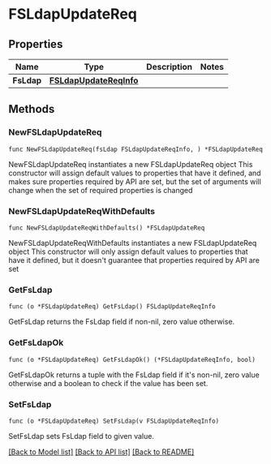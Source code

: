 # FSLdapUpdateReq

## Properties

Name | Type | Description | Notes
------------ | ------------- | ------------- | -------------
**FsLdap** | [**FSLdapUpdateReqInfo**](FSLdapUpdateReqInfo.md) |  | 

## Methods

### NewFSLdapUpdateReq

`func NewFSLdapUpdateReq(fsLdap FSLdapUpdateReqInfo, ) *FSLdapUpdateReq`

NewFSLdapUpdateReq instantiates a new FSLdapUpdateReq object
This constructor will assign default values to properties that have it defined,
and makes sure properties required by API are set, but the set of arguments
will change when the set of required properties is changed

### NewFSLdapUpdateReqWithDefaults

`func NewFSLdapUpdateReqWithDefaults() *FSLdapUpdateReq`

NewFSLdapUpdateReqWithDefaults instantiates a new FSLdapUpdateReq object
This constructor will only assign default values to properties that have it defined,
but it doesn't guarantee that properties required by API are set

### GetFsLdap

`func (o *FSLdapUpdateReq) GetFsLdap() FSLdapUpdateReqInfo`

GetFsLdap returns the FsLdap field if non-nil, zero value otherwise.

### GetFsLdapOk

`func (o *FSLdapUpdateReq) GetFsLdapOk() (*FSLdapUpdateReqInfo, bool)`

GetFsLdapOk returns a tuple with the FsLdap field if it's non-nil, zero value otherwise
and a boolean to check if the value has been set.

### SetFsLdap

`func (o *FSLdapUpdateReq) SetFsLdap(v FSLdapUpdateReqInfo)`

SetFsLdap sets FsLdap field to given value.



[[Back to Model list]](../README.md#documentation-for-models) [[Back to API list]](../README.md#documentation-for-api-endpoints) [[Back to README]](../README.md)


